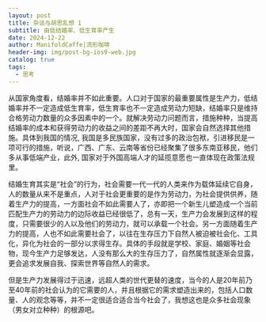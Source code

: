 ```yaml
---
layout: post
title: 杂谈与胡思乱想 1
subtitle: 由低结婚率、低生育率产生
date: 2024-12-22
author: ManifoldCaffe|流形咖啡
header-img: img/post-bg-ios9-web.jpg
catalog: true
tags:
  - 思考
---
```


从国家角度看，结婚率并不如此重要。人口对于国家的最重要属性是生产力，低结婚率并不一定造成低生育率，低生育率也不一定造成劳动力短缺，结婚率只是维持合格劳动力数量的众多因素中的一个。就解决劳动力问题而言，措施种种，当提高结婚率的成本和获得劳动力的收益之间的差距不再大时，国家会自然选择其他措施。具体到我国的情况, 我国是多民族国家，没有过多的政治包袱，引进移民是一项可行的措施，听说，广西、广东、云南等省份已经聚集了很多东南亚移民，他们多从事低端产业，此外, 国家对于外国高端人才的延揽意愿也一直体现在政策法规里。

结婚生育其实是“社会”的行为，社会需要一代一代的人类来作为载体延续它自身，人的数量从来不是重点，人对于社会更重要的是作为劳动力，为社会提供供养，随着生产力的提高，一方面社会不如此需要人了，亦即把一个新生儿塑造成一个当前匹配生产力的劳动力的边际收益已经很低了，总有一天，生产力会发展到这样的程度，只需要很少的人以及他们的劳动力，就可以承载一个社会。另一方面随着生产力的提高，人也不如此需要社会了，以往在生存压力下自然人被迫被社会化、工具化，异化为社会的一部分以求得生存。具体的手段就是学校、家庭、婚姻等社会物，现今生产力足够发达，人没有那么大的生存压力了，自然属性就逐渐会显露，更会追求发展自我、探索世界等自然人的需求。

但是生产力发展得过于迅速，远超人类的世代更替的速度，当今的人是20年前乃至40年前的社会认为的它需要的人，并且根据它的需求塑造出来的，包括人口数量、人的观念等等，并不一定很适合适合当今社会了，我想这也是众多社会现象（男女对立种种）的根源吧。
